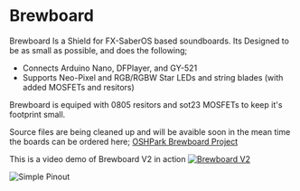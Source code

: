 # Brewboard
Brewboard Is a Shield for FX-SaberOS based soundboards. Its Designed to be as small as possible, and does the following;

 - Connects Arduino Nano, DFPlayer, and GY-521
 - Supports Neo-Pixel and RGB/RGBW Star LEDs and string blades (with added MOSFETs and resitors)

Brewboard is equiped with 0805 resitors and sot23 MOSFETs to keep it's footprint small.

Source files are being cleaned up and will be avaible soon in the mean time the boards can be ordered here;
[OSHPark Brewboard Project](https://oshpark.com/shared_projects/X0aroqsG)

This is a video demo of Brewboard V2 in action
[![Brewboard V2](https://img.youtube.com/vi/12ZV0RvzIn0/0.jpg)](https://www.youtube.com/watch?v=12ZV0RvzIn0)

![Simple Pinout](https://github.com/SaberRepublic/Brewboard/blob/master/README/BasicPinout.png)

